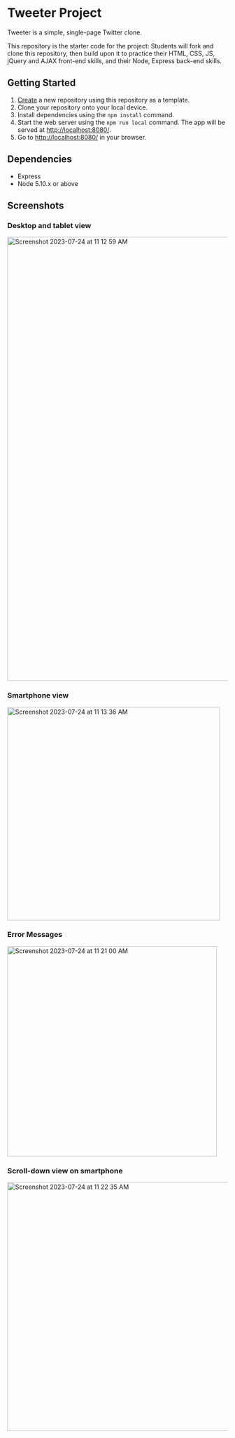 # Tweeter Project

Tweeter is a simple, single-page Twitter clone.

This repository is the starter code for the project: Students will fork and clone this repository, then build upon it to practice their HTML, CSS, JS, jQuery and AJAX front-end skills, and their Node, Express back-end skills.

## Getting Started

1. [Create](https://docs.github.com/en/repositories/creating-and-managing-repositories/creating-a-repository-from-a-template) a new repository using this repository as a template.
2. Clone your repository onto your local device.
3. Install dependencies using the `npm install` command.
3. Start the web server using the `npm run local` command. The app will be served at <http://localhost:8080/>.
4. Go to <http://localhost:8080/> in your browser.

## Dependencies

- Express
- Node 5.10.x or above

## Screenshots

### Desktop and tablet view

<img width="1012" alt="Screenshot 2023-07-24 at 11 12 59 AM" src="https://github.com/afreeda-m/tweeter/assets/64160666/283b30c3-511b-41ff-869a-361a2879db81">



### Smartphone view

<img width="486" alt="Screenshot 2023-07-24 at 11 13 36 AM" src="https://github.com/afreeda-m/tweeter/assets/64160666/46736c86-b7fd-4a97-ab3b-58305a63eb79">



### Error Messages

<img width="479" alt="Screenshot 2023-07-24 at 11 21 00 AM" src="https://github.com/afreeda-m/tweeter/assets/64160666/906fee74-1cac-4860-bdf4-2bd2fb548128">



### Scroll-down view on smartphone

<img width="567" alt="Screenshot 2023-07-24 at 11 22 35 AM" src="https://github.com/afreeda-m/tweeter/assets/64160666/fdc71dd9-f031-465c-a9c6-e1d7587c4d68">
